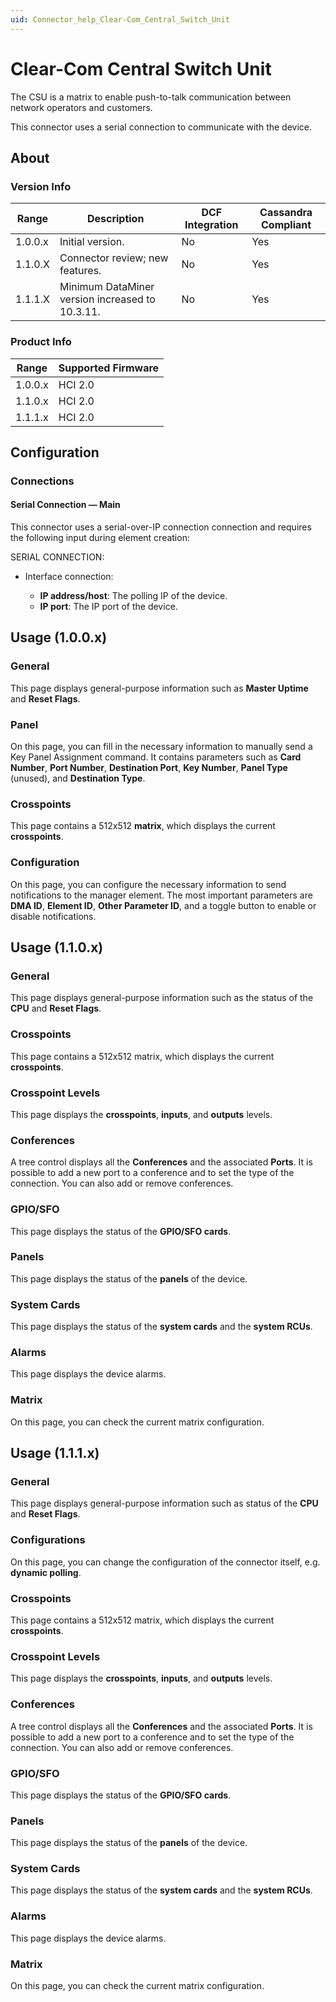 ```yaml
---
uid: Connector_help_Clear-Com_Central_Switch_Unit
---
```


# Clear-Com Central Switch Unit

The CSU is a matrix to enable push-to-talk communication between network operators and customers.

This connector uses a serial connection to communicate with the device.

## About

### Version Info

| Range   | Description                                     | DCF Integration | Cassandra Compliant |
|---------|-------------------------------------------------|-----------------|---------------------|
| 1.0.0.x | Initial version.                                | No              | Yes                 |
| 1.1.0.X | Connector review; new features.                 | No              | Yes                 |
| 1.1.1.X | Minimum DataMiner version increased to 10.3.11. | No              | Yes                 |

### Product Info

| Range   | Supported Firmware |
|---------|--------------------|
| 1.0.0.x | HCI 2.0            |
| 1.1.0.x | HCI 2.0            |
| 1.1.1.x | HCI 2.0            |

## Configuration

### Connections

#### Serial Connection — Main

This connector uses a serial-over-IP connection connection and requires the following input during element creation:

SERIAL CONNECTION:

- Interface connection:

  - **IP address/host**: The polling IP of the device.
  - **IP port**: The IP port of the device.

## Usage (1.0.0.x)

### General

This page displays general-purpose information such as **Master Uptime** and **Reset Flags**.

### Panel

On this page, you can fill in the necessary information to manually send a Key Panel Assignment command. It contains parameters such as **Card Number**, **Port Number**, **Destination Port**, **Key Number**, **Panel Type** (unused), and **Destination Type**.

### Crosspoints

This page contains a 512x512 **matrix**, which displays the current **crosspoints**.

### Configuration

On this page, you can configure the necessary information to send notifications to the manager element. The most important parameters are **DMA ID**, **Element ID**, **Other Parameter ID**, and a toggle button to enable or disable notifications.

## Usage (1.1.0.x)

### General

This page displays general-purpose information such as the status of the **CPU** and **Reset Flags**.

### Crosspoints

This page contains a 512x512 matrix, which displays the current **crosspoints**.

### Crosspoint Levels

This page displays the **crosspoints**, **inputs**, and **outputs** levels.

### Conferences

A tree control displays all the **Conferences** and the associated **Ports**. It is possible to add a new port to a conference and to set the type of the connection. You can also add or remove conferences.

### GPIO/SFO

This page displays the status of the **GPIO/SFO cards**.

### Panels

This page displays the status of the **panels** of the device.

### System Cards

This page displays the status of the **system cards** and the **system RCUs**.

### Alarms

This page displays the device alarms.

### Matrix

On this page, you can check the current matrix configuration.

## Usage (1.1.1.x)

### General

This page displays general-purpose information such as status of the **CPU** and **Reset Flags**.

### Configurations

On this page, you can change the configuration of the connector itself, e.g. **dynamic polling**.

### Crosspoints

This page contains a 512x512 matrix, which displays the current **crosspoints**.

### Crosspoint Levels

This page displays the **crosspoints**, **inputs**, and **outputs** levels.

### Conferences

A tree control displays all the **Conferences** and the associated **Ports**. It is possible to add a new port to a conference and to set the type of the connection. You can also add or remove conferences.

### GPIO/SFO

This page displays the status of the **GPIO/SFO cards**.

### Panels

This page displays the status of the **panels** of the device.

### System Cards

This page displays the status of the **system cards** and the **system RCUs**.

### Alarms

This page displays the device alarms.

### Matrix

On this page, you can check the current matrix configuration.

